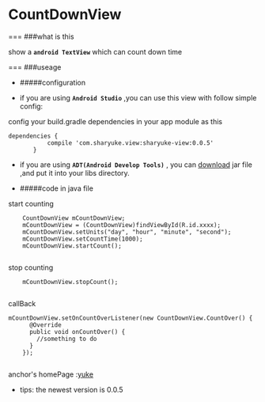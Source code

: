 CountDownView
===
===
###what is this

show a **`android TextView`** which can count down time

===
###useage

* #####configuration

- if you are using **`Android Studio`** ,you can use this view with follow simple config:

config your build.gradle dependencies in your app module as this

    dependencies {
               compile 'com.sharyuke.view:sharyuke-view:0.0.5'
           }


- if you are using **`ADT(Android Develop Tools)`** , you can [download](http://search.maven.org/remotecontent?filepath=com/sharyuke/view/sharyuke-view/0.0.5/sharyuke-view-0.0.5.jar) jar file ,and put it into your libs directory.



* #####code in java file

start counting

`````
    CountDownView mCountDownView;
    mCountDownView = (CountDownView)findViewById(R.id.xxxx);
    mCountDownView.setUnits("day", "hour", "minute", "second");
    mCountDownView.setCountTime(1000);
    mCountDownView.startCount();
       
``````

  stop counting
      
  
``````
    mCountDownView.stopCount();
 
``````
 callBack
 
`````
mCountDownView.setOnCountOverListener(new CountDownView.CountOver() {
      @Override
      public void onCountOver() {
		//something to do
      }
    });
    
`````
 
 
anchor's homePage :[yuke](http://sharyuke.com)


* tips: the newest version is 0.0.5



